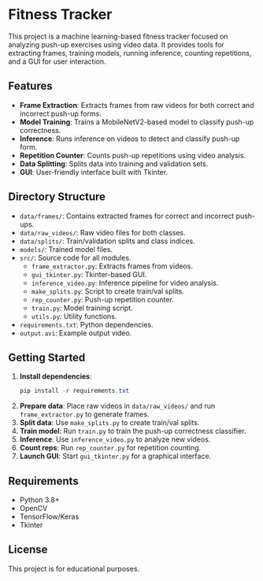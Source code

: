 # Fitness Tracker

This project is a machine learning-based fitness tracker focused on analyzing push-up exercises using video data. It provides tools for extracting frames, training models, running inference, counting repetitions, and a GUI for user interaction.

## Features
- **Frame Extraction**: Extracts frames from raw videos for both correct and incorrect push-up forms.
- **Model Training**: Trains a MobileNetV2-based model to classify push-up correctness.
- **Inference**: Runs inference on videos to detect and classify push-up form.
- **Repetition Counter**: Counts push-up repetitions using video analysis.
- **Data Splitting**: Splits data into training and validation sets.
- **GUI**: User-friendly interface built with Tkinter.

## Directory Structure
- `data/frames/`: Contains extracted frames for correct and incorrect push-ups.
- `data/raw_videos/`: Raw video files for both classes.
- `data/splits/`: Train/validation splits and class indices.
- `models/`: Trained model files.
- `src/`: Source code for all modules.
    - `frame_extractor.py`: Extracts frames from videos.
    - `gui_tkinter.py`: Tkinter-based GUI.
    - `inference_video.py`: Inference pipeline for video analysis.
    - `make_splits.py`: Script to create train/val splits.
    - `rep_counter.py`: Push-up repetition counter.
    - `train.py`: Model training script.
    - `utils.py`: Utility functions.
- `requirements.txt`: Python dependencies.
- `output.avi`: Example output video.

## Getting Started
1. **Install dependencies**:
   ```powershell
   pip install -r requirements.txt
   ```
2. **Prepare data**: Place raw videos in `data/raw_videos/` and run `frame_extractor.py` to generate frames.
3. **Split data**: Use `make_splits.py` to create train/val splits.
4. **Train model**: Run `train.py` to train the push-up correctness classifier.
5. **Inference**: Use `inference_video.py` to analyze new videos.
6. **Count reps**: Run `rep_counter.py` for repetition counting.
7. **Launch GUI**: Start `gui_tkinter.py` for a graphical interface.

## Requirements
- Python 3.8+
- OpenCV
- TensorFlow/Keras
- Tkinter

## License
This project is for educational purposes.
